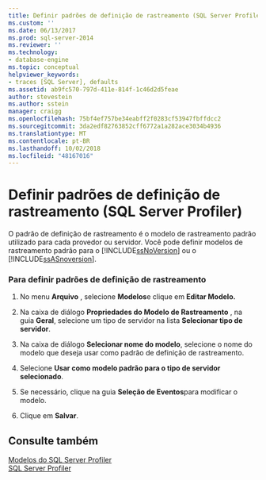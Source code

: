 ```yaml
---
title: Definir padrões de definição de rastreamento (SQL Server Profiler)| Microsoft Docs
ms.custom: ''
ms.date: 06/13/2017
ms.prod: sql-server-2014
ms.reviewer: ''
ms.technology:
- database-engine
ms.topic: conceptual
helpviewer_keywords:
- traces [SQL Server], defaults
ms.assetid: ab9fc570-797d-411e-814f-1c46d2d5feae
author: stevestein
ms.author: sstein
manager: craigg
ms.openlocfilehash: 75bf4ef757be34eabff2f0283cf53947fbffdcc2
ms.sourcegitcommit: 3da2edf82763852cff6772a1a282ace3034b4936
ms.translationtype: MT
ms.contentlocale: pt-BR
ms.lasthandoff: 10/02/2018
ms.locfileid: "48167016"
---
```

# <a name="set-trace-definition-defaults-sql-server-profiler"></a>Definir padrões de definição de rastreamento (SQL Server Profiler)
  O padrão de definição de rastreamento é o modelo de rastreamento padrão utilizado para cada provedor ou servidor. Você pode definir modelos de rastreamento padrão para o [!INCLUDE[ssNoVersion](../../includes/ssnoversion-md.md)] ou o [!INCLUDE[ssASnoversion](../../includes/ssasnoversion-md.md)].  
  
### <a name="to-set-trace-definition-defaults"></a>Para definir padrões de definição de rastreamento  
  
1.  No menu **Arquivo** , selecione **Modelos**e clique em **Editar Modelo.**  
  
2.  Na caixa de diálogo **Propriedades do Modelo de Rastreamento** , na guia **Geral**, selecione um tipo de servidor na lista **Selecionar tipo de servidor**.  
  
3.  Na caixa de diálogo **Selecionar nome do modelo**, selecione o nome do modelo que deseja usar como padrão de definição de rastreamento.  
  
4.  Selecione **Usar como modelo padrão para o tipo de servidor selecionado**.  
  
5.  Se necessário, clique na guia **Seleção de Eventos**para modificar o modelo.  
  
6.  Clique em **Salvar**.  
  
## <a name="see-also"></a>Consulte também  
 [Modelos do SQL Server Profiler](sql-server-profiler-templates.md)   
 [SQL Server Profiler](sql-server-profiler.md)  
  
  
